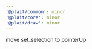 ```yaml
---
'@plait/common': minor
'@plait/core': minor
'@plait/draw': minor
---
```


move set_selection to pointerUp
